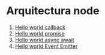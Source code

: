 # Arquitectura node
1. [Hello world callback](https://github.com/JeisonVargas/Curso-node/blob/master/1_arquitectura-node/1_callback.js)
2. [Hello world promise](https://github.com/JeisonVargas/Curso-node/blob/master/1_arquitectura-node/2_promise.js)
3. [Hello world async await](https://github.com/JeisonVargas/Curso-node/blob/master/1_arquitectura-node/3_async-await.js)
4. [Hello world Event Emitter](https://github.com/JeisonVargas/Curso-node/blob/master/1_arquitectura-node/4_event-emitter.js)
